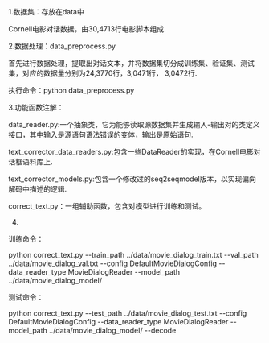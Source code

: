 1.数据集：存放在data中

  Cornell电影对话数据，由30,4713行电影脚本组成.

2.数据处理：data_preprocess.py

  首先进行数据处理，提取出对话文本，并将数据集切分成训练集、验证集、测试集，对应的数据量分别为24,3770行，3,0471行， 3,0472行.
  
  执行命令：python data_preprocess.py

3.功能函数注解：

  data_reader.py:一个抽象类，它为能够读取源数据集并生成输入-输出对的类定义接口，其中输入是源语句语法错误的变体，输出是原始语句.
  
  text_corrector_data_readers.py:包含一些DataReader的实现，在Cornell电影对话框语料库上.
  
  text_corrector_models.py:包含一个修改过的seq2seqmodel版本，以实现偏向解码中描述的逻辑.
  
  correct_text.py：一组辅助函数，包含对模型进行训练和测试。
  
 4.
 训练命令：
 
  python correct_text.py --train_path ../data/movie_dialog_train.txt --val_path ../data/movie_dialog_val.txt --config   DefaultMovieDialogConfig --data_reader_type MovieDialogReader --model_path ../data/movie_dialog_model/
  
 测试命令：
 
 python correct_text.py --test_path ../data/movie_dialog_test.txt --config DefaultMovieDialogConfig --data_reader_type MovieDialogReader --model_path ../data/movie_dialog_model/ --decode


    





